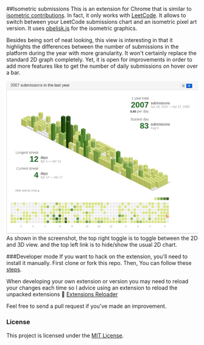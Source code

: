 ##Isometric submissions
This is an extension for Chrome that is similar to [isometric contributions](https://github.com/jasonlong/isometric-contributions). In fact,
it only works with [LeetCode](https://leetcode.com/). It allows to switch between your LeetCode submissions chart and an isometric pixel art
 version. It uses [obelisk.js](https://github.com/nosir/obelisk.js) for the isometric graphics.

Besides being sort of neat looking, this view is interesting in that
it highlights the differences between the number of submissions in the platform during
the year with more granularity. It won't certainly replace the standard 2D graph completely. Yet, it is
open for improvements in order to add more features like to get the number of daily submissions on hover over a bar.

![Image description](is-screen-shot.png)
As shown in the screenshot, the top right toggle is to toggle between the 2D and 3D view.
and the top left link is to hide/show the usual 2D chart.

###Developer mode
If you want to hack on the extension, you'll need to install it manually.
First clone or fork this repo. Then, You can follow these [steps](https://developer.chrome.com/extensions/faq#faq-dev-01).

When developing your own extension or version you may need to reload your changes
each time so I advice using an extension to reload the unpacked extensions :arrows_counterclockwise:
[Extensions Reloader](https://chrome.google.com/webstore/detail/extensions-reloader/fimgfedafeadlieiabdeeaodndnlbhid)

Feel free to send a pull request if you've made an improvement.

### License
This project is licensed under the [MIT License](http://opensource.org/licenses/MIT).
